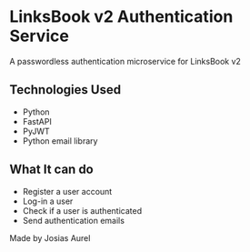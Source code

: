 # LinksBook v2 Authentication Service

A passwordless authentication microservice for LinksBook v2

## Technologies Used

- Python
- FastAPI
- PyJWT
- Python email library

## What It can do

- Register a user account
- Log-in a user
- Check if a user is authenticated
- Send authentication emails

Made by Josias Aurel
